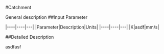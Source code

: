 #Catchment

General description
##Input Parameter

|----|----|---|
|Parameter|Description|Units|
|----|----|---|
|K|asdf|mm/s|

##Detailed Description

asdfasf